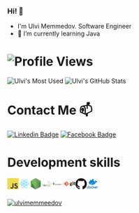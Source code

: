 ### Hi! 👋
- I'm Ulvi Memmedov. Software Engineer
- 🌱 I’m currently learning Java
 
# ![Profile Views](https://komarev.com/ghpvc/?username=ulvimemmeedov)
![Ulvi's Most Used](https://github-readme-stats.vercel.app/api/top-langs?username=ulvimemmeedov&show_icons=true&locale=en&layout=compact)
 ![Ulvi's GitHub Stats](https://github-readme-stats.vercel.app/api?username=ulvimemmeedov&show_icons=true)


# Contact Me 📫
[![Linkedin Badge](https://img.shields.io/badge/ulvimemmeedov-connect%20with%20linkedin-blue?style=for-the-badge&logo=linkedin)](https://www.linkedin.com/in/ulvimemmeedov/)
[![Facebook Badge](https://img.shields.io/badge/ulvimemmeedov-follow%20on%20facebook-blue?style=for-the-badge&logo=facebook)](https://www.facebook.com/ulvim0/)

# Development skills
<img align="left" alt="JavaScript" width="26px" src="https://raw.githubusercontent.com/github/explore/80688e429a7d4ef2fca1e82350fe8e3517d3494d/topics/javascript/javascript.png" />
<img align="left" alt="React" width="26px" src="https://raw.githubusercontent.com/github/explore/80688e429a7d4ef2fca1e82350fe8e3517d3494d/topics/react/react.png" />
<img align="left" alt="Node.js" width="26px" src="https://raw.githubusercontent.com/github/explore/80688e429a7d4ef2fca1e82350fe8e3517d3494d/topics/nodejs/nodejs.png" />
<img align="left" alt="MySQL" width="26px" src="https://raw.githubusercontent.com/github/explore/80688e429a7d4ef2fca1e82350fe8e3517d3494d/topics/mysql/mysql.png" />
<img align="left" alt="MongoDB" width="26px" src="https://raw.githubusercontent.com/github/explore/80688e429a7d4ef2fca1e82350fe8e3517d3494d/topics/mongodb/mongodb.png" />
<img align="left" alt="Git" width="26px" src="https://raw.githubusercontent.com/github/explore/80688e429a7d4ef2fca1e82350fe8e3517d3494d/topics/git/git.png" />
<img align="left" alt="GitHub" width="26px" src="https://raw.githubusercontent.com/github/explore/78df643247d429f6cc873026c0622819ad797942/topics/github/github.png" />
<img align="left" alt="docker" width="26px" src="https://raw.githubusercontent.com/github/explore/80688e429a7d4ef2fca1e82350fe8e3517d3494d/topics/docker/docker.png" />
<br />
<br />
<p style="width:100%"><a href="https://github.com/ryo-ma/github-profile-trophy"><img src="https://github-profile-trophy.vercel.app/?username=ulvimemmeedov" alt="ulvimemmeedov" /></a></p>



<!--
**ulvimemmeedov/ulvimemmeedov** is a ✨ _special_ ✨ repository because its `README.md` (this file) appears on your GitHub profile.

Here are some ideas to get you started:

- 🔭 I’m currently working on ...
- ...
- 👯 I’m looking to collaborate on ...
- 🤔 I’m looking for help with ...
- 💬 Ask me about ...
-...
- 😄 Pronouns: ...
- ⚡ Fun fact: ...
-->
